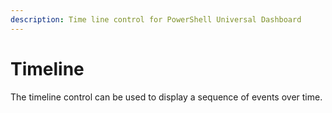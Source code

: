 ```yaml
---
description: Time line control for PowerShell Universal Dashboard
---
```


# Timeline

The timeline control can be used to display a sequence of events over time.&#x20;

